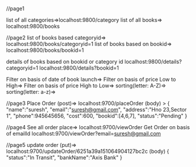 //page1

list of all categories=>localhost:9800/category
list of all books=> localhost:9800/books



//page2
list of books based categoryid=> localhost:9800/books/categoryid=1
list of books based on bookid=> localhost:9800/books/bookid=1



details of books based on bookid or category id
localhost:9800/details?categoryid=1
localhost:9800/details?bookid=1


Filter on basis of date of book launch=>
Filter on basis of price Low to High=>
Filter on basis of price High to Low=>
sorting(letter: A-Z)=>
sorting(letter: a-z)=>


//page3
Place Order (post)=> localhost:9700/placeOrder (body) > { "name":"suresh", "email":"suresh@gmail.com", "address":"Hno 23,Sector 1", "phone":945645656, "cost":600, "bookid":[4,6,7], "status":"Pending" }



//page4
See all order place=>
localhost:9700/viewOrder Get Order on basis of emailId
localhost:9700/viewOrder?email=suresh@gmail.com


//page5
update order (put)=> localhost:9700/updateOrder/6251a39a151064904127bc2c (body) { "status":"In Transit", "bankName":"Axis Bank" }


